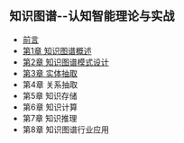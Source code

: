 ## 知识图谱--认知智能理论与实战
- [前言](chapter0.md)
- [第1章 知识图谱概述](chapter1.md)
- [第2章 知识图谱模式设计](chapter2.md)
- [第3章 实体抽取](chapter3.md)
- 第4章 关系抽取
- 第5章 知识存储
- 第6章 知识计算
- 第7章 知识推理
- 第8章 知识图谱行业应用